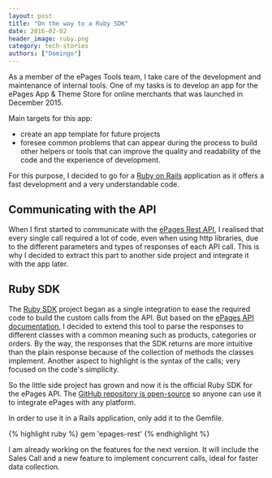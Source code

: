 ```yaml
---
layout: post
title: "On the way to a Ruby SDK"
date: 2016-02-02
header_image: ruby.png
category: tech-stories
authors: ["Domingo"]
---
```


As a member of the ePages Tools team, I take care of the development and maintenance of internal tools.
One of my tasks is to develop an app for the ePages App & Theme Store for online merchants that was launched in December 2015.

Main targets for this app:

* create an app template for future projects
* foresee common problems that can appear during the process to build other helpers or tools that can improve the quality and readability of the code and the experience of development.

For this purpose, I decided to go for a [Ruby on Rails](http://rubyonrails.org/) application as it offers a fast development and a very understandable code.

## Communicating with the API

When I first started to communicate with the [ePages Rest API](/apps/), I realised that every single call required a lot of code, even when using http libraries, due to the different parameters and types of responses of each API call.
This is why I decided to extract this part to another side project and integrate it with the app later.

## Ruby SDK

The [Ruby SDK](page:apps-ruby-gem) project began as a single integration to ease the required code to build the custom calls from the API.
But based on the [ePages API documentation](/apps/), I decided to extend this tool to parse the responses to different classes with a common meaning such as products, categories or orders.
By the way, the responses that the SDK returns are more intuitive than the plain response because of the collection of methods the classes implement.
Another aspect to highlight is the syntax of the calls; very focused on the code's simplicity.

So the little side project has grown and now it is the official Ruby SDK for the ePages API.
The [GitHub repository is open-source](https://github.com/ePages-de/epages-rest-ruby) so anyone can use it to integrate ePages with any platform.

In order to use it in a Rails application, only add it to the Gemfile.

{% highlight ruby %}
gem 'epages-rest'
{% endhighlight %}

I am already working on the features for the next version.
It will include the Sales Call and a new feature to implement concurrent calls, ideal for faster data collection.
